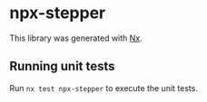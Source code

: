 # npx-stepper

This library was generated with [Nx](https://nx.dev).

## Running unit tests

Run `nx test npx-stepper` to execute the unit tests.
